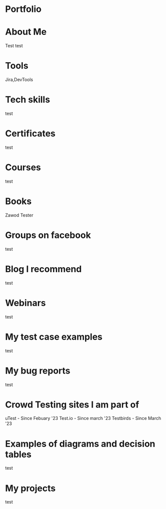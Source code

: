 # Portfolio
# About Me
Test test

# Tools
Jira,DevTools

# Tech skills
test

# Certificates
test

# Courses
test

# Books
Zawod Tester 

# Groups on facebook
test

# Blog I recommend 
test

# Webinars 
test

# My test case examples
test

# My bug reports
test

# Crowd Testing sites I am part of
uTest - Since Febuary '23
Test.io - Since march '23
Testbirds - Since March '23

# Examples of diagrams and decision tables
test

# My projects
test
